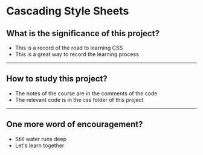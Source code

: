 # Cascading Style Sheets

## What is the significance of this project?

- This is a record of the road to learning CSS
- This is a great way to record the learning process

---

## How to study this project?

- The notes of the course are in the comments of the code
- The relevant code is in the css folder of this project

---

## One more word of encouragement?

- Still water runs deep
- Let's learn together




